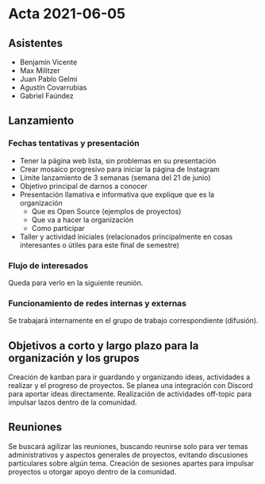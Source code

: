 # Acta 2021-06-05

## Asistentes
- Benjamín Vicente
- Max Militzer
- Juan Pablo Gelmi
- Agustín Covarrubias
- Gabriel Faúndez

## Lanzamiento
### Fechas tentativas y presentación
- Tener la página web lista, sin problemas en su presentación
- Crear mosaico progresivo para iniciar la página de Instagram
- Límite lanzamiento de 3 semanas (semana del 21 de junio)
- Objetivo principal de darnos a conocer
- Presentación llamativa e informativa que explique que es la organización
  + Que es Open Source (ejemplos de proyectos)
  + Que va a hacer la organización
  + Como participar
- Taller y actividad iniciales (relacionados principalmente en cosas interesantes o útiles para este final de semestre)

### Flujo de interesados
Queda para verlo en la siguiente reunión.

### Funcionamiento de redes internas y externas
Se trabajará internamente en el grupo de trabajo correspondiente (difusión).

## Objetivos a corto y largo plazo para la organización y los grupos
Creación de kanban para ir guardando y organizando ideas, actividades a realizar y el progreso de proyectos.
Se planea una integración con Discord para aportar ideas directamente.
Realización de actividades off-topic para impulsar lazos dentro de la comunidad.

## Reuniones
Se buscará agilizar las reuniones, buscando reunirse solo para ver temas administrativos y aspectos generales de proyectos, evitando discusiones particulares sobre algún tema.
Creación de sesiones apartes para impulsar proyectos u otorgar apoyo dentro de la comunidad.
